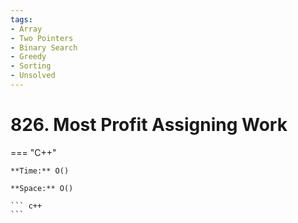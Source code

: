 ```yaml
---
tags:
- Array
- Two Pointers
- Binary Search
- Greedy
- Sorting
- Unsolved
---
```



# 826. Most Profit Assigning Work

=== "C++"

    **Time:** O()

    **Space:** O()

    ``` c++
    ```